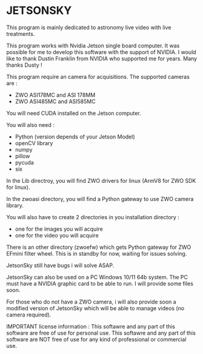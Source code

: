 # JETSONSKY

This program is mainly dedicated to astronomy live video with live treatments.

This program works with Nvidia Jetson single board computer. It was possible for me to develop this software with the support of NVIDIA. I would like to thank Dustin Franklin from NVIDIA who supported me for years. Many thanks Dusty !

This program require an camera for acquisitions. The supported cameras are :
- ZWO ASI178MC and ASI 178MM
- ZWO ASI485MC and ASI585MC

You will need CUDA installed on the Jetson computer.

You will also need :
- Python (version depends of your Jetson Model)
- openCV library
- numpy
- pillow
- pycuda
- six

In the Lib directroy, you will find ZWO drivers for linux (ArmV8 for ZWO SDK for linux).

In the zwoasi directory, you will find a Python gateway to use ZWO camera library.

You will also have to create 2 directories in you installation directory :
- one for the images you will acquire
- one for the video you will acquire

There is an other directory (zwoefw) which gets Python gateway for ZWO EFmini filter wheel. This is in standby for now, waiting for issues solving.

JetsonSky still have bugs i will solve ASAP.

JetsonSky can also be used on a PC Windows 10/11 64b system. The PC must have a NVIDIA graphic card to be able to run. I will provide some files soon.

For those who do not have a ZWO camera, i will also provide soon a modified version of JetsonSky which will be able to manage videos (no camera required).

IMPORTANT license information :
This softawre and any part of this software are free of use for personal use.
This softawre and any part of this software are NOT free of use for any kind of professional or commercial use.
